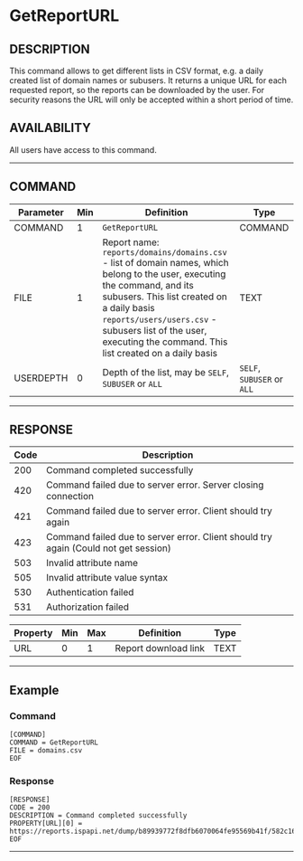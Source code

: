 # GetReportURL

## DESCRIPTION
This command allows to get different lists in CSV format, e.g. a daily created list of domain names or subusers. It returns a unique URL for each requested report, so the reports can be downloaded by the user. For security reasons the URL will only be accepted within a short period of time.

## AVAILABILITY
All users have access to this command.

----
## COMMAND

Parameter | Min | Definition | Type
---- | ---- | ---- | ----
COMMAND | 1 | `GetReportURL` | COMMAND
FILE | 1 | Report name:<br>`reports/domains/domains.csv` - list of domain names, which belong to the user, executing the command, and its subusers. This list created on a daily basis<br>`reports/users/users.csv` - subusers list of the user, executing the command. This list created on a daily basis | TEXT
USERDEPTH | 0 | Depth of the list, may be `SELF`, `SUBUSER` or `ALL` | `SELF`, `SUBUSER` or `ALL`

----
## RESPONSE

Code | Description
---- | ----
200 | Command completed successfully
420 | Command failed due to server error. Server closing connection
421 | Command failed due to server error. Client should try again
423 | Command failed due to server error. Client should try again (Could not get session)
503 | Invalid attribute name
505 | Invalid attribute value syntax
530 | Authentication failed
531 | Authorization failed

Property | Min | Max | Definition | Type
---- | ---- | ---- | ---- | ----
URL | 0 | 1 | Report download link | TEXT

----
## Example

### Command

```
[COMMAND]
COMMAND = GetReportURL
FILE = domains.csv
EOF
```
### Response

```
[RESPONSE]
CODE = 200
DESCRIPTION = Command completed successfully
PROPERTY[URL][0] = https://reports.ispapi.net/dump/b89939772f8dfb6070064fe95569b41f/582c1656/test/659/domains.csv
EOF
```

----
